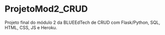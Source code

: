 # ProjetoMod2_CRUD
Projeto final do módulo 2 da BLUEEdTech de CRUD com Flask/Python, SQL, HTML, CSS, JS e Heroku.
